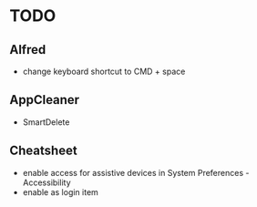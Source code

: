# TODO

## Alfred
* change keyboard shortcut to CMD + space

## AppCleaner
* SmartDelete

## Cheatsheet
* enable access for assistive devices in System Preferences - Accessibility
* enable as login item
